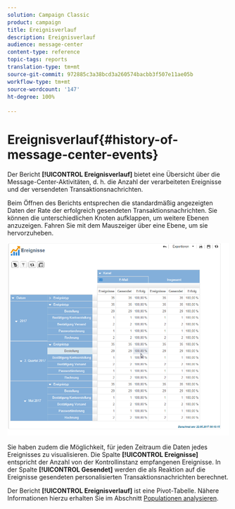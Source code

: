 ```yaml
---
solution: Campaign Classic
product: campaign
title: Ereignisverlauf
description: Ereignisverlauf
audience: message-center
content-type: reference
topic-tags: reports
translation-type: tm+mt
source-git-commit: 972885c3a38bcd3a260574bacbb3f507e11ae05b
workflow-type: tm+mt
source-wordcount: '147'
ht-degree: 100%

---
```



# Ereignisverlauf{#history-of-message-center-events}

Der Bericht **[!UICONTROL Ereignisverlauf]** bietet eine Übersicht über die Message-Center-Aktivitäten, d. h. die Anzahl der verarbeiteten Ereignisse und der versendeten Transaktionsnachrichten.

Beim Öffnen des Berichts entsprechen die standardmäßig angezeigten Daten der Rate der erfolgreich gesendeten Transaktionsnachrichten. Sie können die unterschiedlichen Knoten aufklappen, um weitere Ebenen anzuzeigen. Fahren Sie mit dem Mauszeiger über eine Ebene, um sie hervorzuheben.

![](assets/messagecenter_reporting_001.png)

Sie haben zudem die Möglichkeit, für jeden Zeitraum die Daten jedes Ereignisses zu visualisieren. Die Spalte **[!UICONTROL Ereignisse]** entspricht der Anzahl von der Kontrollinstanz empfangenen Ereignisse. In der Spalte **[!UICONTROL Gesendet]** werden die als Reaktion auf die Ereignisse gesendeten personalisierten Transaktionsnachrichten berechnet.

Der Bericht **[!UICONTROL Ereignisverlauf]** ist eine Pivot-Tabelle. Nähere Informationen hierzu erhalten Sie im Abschnitt [Populationen analysieren](../../reporting/using/about-descriptive-analysis.md).
